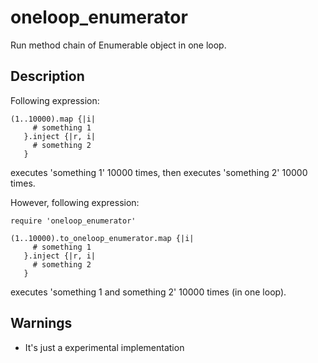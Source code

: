 # oneloop_enumerator

Run method chain of Enumerable object in one loop.

## Description

Following expression:

    (1..10000).map {|i|
         # something 1
       }.inject {|r, i|
         # something 2
       }

executes 'something 1' 10000 times, then executes 'something 2' 10000 times.

However, following expression:

    require 'oneloop_enumerator'

    (1..10000).to_oneloop_enumerator.map {|i|
         # something 1
       }.inject {|r, i|
         # something 2
       }

executes 'something 1 and something 2' 10000 times (in one loop).

## Warnings

* It's just a experimental implementation

